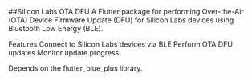 ##Silicon Labs OTA DFU
A Flutter package for performing Over-the-Air (OTA) Device Firmware Update (DFU) for Silicon Labs devices using Bluetooth Low Energy (BLE).

Features
Connect to Silicon Labs devices via BLE
Perform OTA DFU updates
Monitor update progress

Depends on the flutter_blue_plus library.